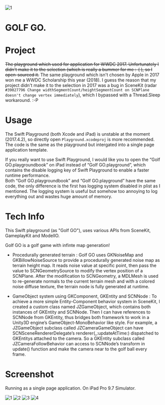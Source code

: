 ![1](https://raw.githubusercontent.com/JustinFincher/WWDC-18-Scholarship-Project/master/Screenshot/Banner.jpg)
# GOLF GO.

# Project
~~The playground which used for application for WWDC 2017. Unfortunately I didn't make it to the selection (which is really a bummer for me :-( ), so I open-sourced it.~~
The same playground which isn't chosen by Apple in 2017 won me a WWDC Scholarship this year (2018). I guess the reason that my project didn't make it to the selection in 2017 was a bug in SceneKit (radar `#39027796 Change widthSegmentCount/heightSegmentCount on SCNPlane doesn't change vertex immediately`), which I bypassed with a Thread.Sleep workaround. :-P

# Usage 
The Swift Playground (both Xcode and iPad) is unstable at the moment (2017.4.2), so directly open `Playground.xcodeproj` is more recommended. The code is the same as the playground but intergated into a single page application template.  

If you really want to use Swift Playground, I would like you to open the “Golf GO.playgroundbook” on iPad instead of “Golf GO.playground”, which contains the disable logging key of Swift Playground to enable a faster runtime performance.  
Both “Golf GO.playgroundbook” and “Golf GO.playground” have the same code, the only difference is the first has logging system disabled in plist as I mentioned. The logging system is useful but somehow too annoying to log everything out and wastes huge amount of memory.  


# Tech Info  
This Swift playground (as "Golf GO"), uses various APIs from SceneKit, GameplayKit and ModelIO.  

Golf GO is a golf game with infinte map generation!

- Procedurally generated terrain : Golf GO uses GKNoiseMap and GKBillowNoiseSource to provide a procedurally generated noise map as terrain height map. It reads noise value at specific point, then pass the value to SCNGeometrySource to modify the vertex position of a SCNPlane. After the modification to SCNGeometry, a MDLMesh is used to re-generate normals to the current terrain mesh and with a colored noise diffuse texture, the terrain node is fully generated at runtime.  

- GameObject system using GKComponent, GKEntity and SCNNode : To achieve a more simple Entity-Component behavior system in SceneKit, I created a custom class named JZGameObject, which contains both instances of GKEntity and SCNNode. Then I can have references to SCNNode from GKEntity, thus bridges both framework to work in a Unity3D engine’s GameObject-MonoBehavior like style. For example, a JZGameObject subclass called JZCameraGameObject can have SCNSceneRendererDelegate’s renderer(_:updateAtTime:) dispatched to GKEntitys attached to the camera. So a GKEntity subclass called JZCameraFollowBehavior can access to SCNNode’s transform in update() function and make the camera near to the golf ball every frame.  

# Screenshot

Running as a single page application. On iPad Pro 9.7 Simulator.

![1](https://raw.githubusercontent.com/JustinFincher/WWDC-18-Scholarship-Project/master/Screenshot/1.jpg)
![2](https://raw.githubusercontent.com/JustinFincher/WWDC-18-Scholarship-Project/master/Screenshot/2.jpg)
![3](https://raw.githubusercontent.com/JustinFincher/WWDC-18-Scholarship-Project/master/Screenshot/3.jpg)
![4](https://raw.githubusercontent.com/JustinFincher/WWDC-18-Scholarship-Project/master/Screenshot/4.jpg)


